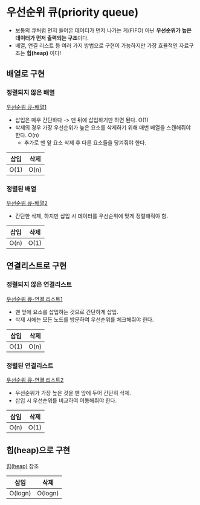 # 우선순위 큐(priority queue)

+ 보통의 큐처럼 먼저 들어온 데이터가 먼저 나가는 게(FIFO) 아닌 **우선순위가 높은 데이터가 먼저 출력되는 구조**이다.
+ 배열, 연결 리스트 등 여러 가지 방법으로 구현이 가능하지만 가장 효율적인 자료구조는 **힙(heap)** 이다!


## 배열로 구현
### 정렬되지 않은 배열
[우선순위 큐-배열1]()
+ 삽입은 매우 간단하다 -> 맨 뒤에 삽입하기만 하면 된다. O(1)
+ 삭제의 경우 가장 우선순위가 높은 요소를 삭제하기 위해 매번 배열을 스캔해줘야 한다. O(n)
   + 추가로 맨 앞 요소 삭제 후 다른 요소들을 당겨줘야 한다.

|삽입|삭제|
|:---:|:---:|
|O(1)|O(n)|

### 정렬된 배열
[우선순위 큐-배열2]()
+ 간단한 삭제, 하지만 삽입 시 데이터를 우선순위에 맞게 정렬해줘야 함.

|삽입|삭제|
|:---:|:---:|
|O(n)|O(1)|

## 연결리스트로 구현
### 정렬되지 않은 연결리스트
[우선순위 큐-연결 리스트1]()
+ 맨 앞에 요소를 삽입하는 것으로 간단하게 삽입.
+ 삭제 시에는 모든 노드를 방문하여 우선순위를 체크해줘야 한다.

|삽입|삭제| 
|:---:|:---:|
|O(1)|O(n)|

### 정렬된 연결리스트
[우선순위 큐-연결 리스트2]()
+ 우선순위가 가장 높은 것을 맨 앞에 두어 간단히 삭제.
+ 삽입 시 우선순위를 비교하여 이동해줘야 한다.

|삽입|삭제|
|:---:|:---:|
|O(n)|O(1)|


## 힙(heap)으로 구현
[힙(heap)](https://github.com/Iam-Sunghyun/javascript-algorithms/tree/main/src/data-structures/heap) 참조

|삽입|삭제|
|:---:|:---:|
|O(logn)|O(logn)|
